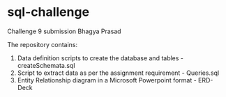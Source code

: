 # sql-challenge
Challenge 9 submission
Bhagya Prasad

The repository contains:

1. Data definition scripts to create the database and tables - createSchemata.sql
2. Script to extract data as per the assignment requirement - Queries.sql
3. Entity Relationship diagram in a Microsoft Powerpoint format - ERD-Deck 
